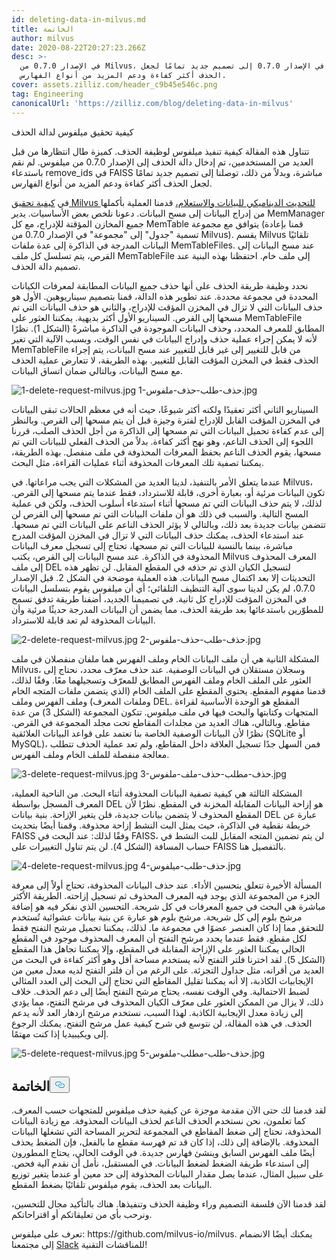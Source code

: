 ```yaml
---
id: deleting-data-in-milvus.md
title: الخاتمة
author: milvus
date: 2020-08-22T20:27:23.266Z
desc: >-
  في الإصدار 0.7.0 من Milvus، توصلنا في الإصدار 0.7.0 إلى تصميم جديد تمامًا لجعل
  الحذف أكثر كفاءة ودعم المزيد من أنواع الفهارس.
cover: assets.zilliz.com/header_c9b45e546c.png
tag: Engineering
canonicalUrl: 'https://zilliz.com/blog/deleting-data-in-milvus'
---
```

<custom-h1>كيفية تحقيق ميلفوس لدالة الحذف</custom-h1><p>تتناول هذه المقالة كيفية تنفيذ ميلفوس لوظيفة الحذف. كميزة طال انتظارها من قبل العديد من المستخدمين، تم إدخال دالة الحذف إلى الإصدار 0.7.0 من ميلفوس. لم نقم باستدعاء remove_ids في FAISS مباشرة، وبدلاً من ذلك، توصلنا إلى تصميم جديد تمامًا لجعل الحذف أكثر كفاءة ودعم المزيد من أنواع الفهارس.</p>
<p>في <a href="https://medium.com/unstructured-data-service/how-milvus-implements-dynamic-data-update-and-query-d15e04a85e7d?source=friends_link&amp;sk=cc38bee61bc194f30324ed17e86886f3">كيفية تحقيق Milvus للتحديث الديناميكي للبيانات والاستعلام،</a> قدمنا العملية بأكملها من إدراج البيانات إلى مسح البيانات. دعونا نلخص بعض الأساسيات. يدير MemManager جميع المخازن المؤقتة للإدراج، مع كل MemTable يتوافق مع مجموعة (قمنا بإعادة تسمية "جدول" إلى "مجموعة" في الإصدار 0.7.0 من Milvus). يقسم Milvus تلقائيًا البيانات المدرجة في الذاكرة إلى عدة ملفات MemTableFiles. عند مسح البيانات إلى القرص، يتم تسلسل كل ملف MemTableFile إلى ملف خام. احتفظنا بهذه البنية عند تصميم دالة الحذف.</p>
<p>نحدد وظيفة طريقة الحذف على أنها حذف جميع البيانات المطابقة لمعرفات الكيانات المحددة في مجموعة محددة. عند تطوير هذه الدالة، قمنا بتصميم سيناريوهين. الأول هو حذف البيانات التي لا تزال في المخزن المؤقت للإدراج، والثاني هو حذف البيانات التي تم مسحها إلى القرص. السيناريو الأول أكثر بديهية. يمكننا العثور على MemTableFile المطابق للمعرف المحدد، وحذف البيانات الموجودة في الذاكرة مباشرةً (الشكل 1). نظرًا لأنه لا يمكن إجراء عملية حذف وإدراج البيانات في نفس الوقت، وبسبب الآلية التي تغير MemTableFile من قابل للتغيير إلى غير قابل للتغيير عند مسح البيانات، يتم إجراء الحذف فقط في المخزن المؤقت القابل للتغيير. بهذه الطريقة، لا تتعارض عملية الحذف مع مسح البيانات، وبالتالي ضمان اتساق البيانات.</p>
<p>
  
   <span class="img-wrapper"> <img translate="no" src="https://assets.zilliz.com/1_delete_request_milvus_fa1e7941da.jpg" alt="1-delete-request-milvus.jpg" class="doc-image" id="1-delete-request-milvus.jpg" />
   </span> <span class="img-wrapper"> <span>1-حذف-طلب-حذف-ملفوس.jpg</span> </span></p>
<p>السيناريو الثاني أكثر تعقيدًا ولكنه أكثر شيوعًا، حيث أنه في معظم الحالات تبقى البيانات في المخزن المؤقت القابل للإدراج لفترة وجيزة قبل أن يتم مسحها إلى القرص. وبالنظر إلى عدم كفاءة تحميل البيانات التي تم مسحها إلى الذاكرة من أجل الحذف الصلب، قررنا اللجوء إلى الحذف الناعم، وهو نهج أكثر كفاءة. بدلاً من الحذف الفعلي للبيانات التي تم مسحها، يقوم الحذف الناعم بحفظ المعرفات المحذوفة في ملف منفصل. بهذه الطريقة، يمكننا تصفية تلك المعرفات المحذوفة أثناء عمليات القراءة، مثل البحث.</p>
<p>عندما يتعلق الأمر بالتنفيذ، لدينا العديد من المشكلات التي يجب مراعاتها. في Milvus، تكون البيانات مرئية أو، بعبارة أخرى، قابلة للاسترداد، فقط عندما يتم مسحها إلى القرص. لذلك، لا يتم حذف البيانات التي تم مسحها أثناء استدعاء أسلوب الحذف، ولكن في عملية المسح التالية. والسبب في ذلك هو أن ملفات البيانات التي تم مسحها إلى القرص لن تتضمن بيانات جديدة بعد ذلك، وبالتالي لا يؤثر الحذف الناعم على البيانات التي تم مسحها. عند استدعاء الحذف، يمكنك حذف البيانات التي لا تزال في المخزن المؤقت المدرج مباشرة، بينما بالنسبة للبيانات التي تم مسحها، تحتاج إلى تسجيل معرف البيانات المحذوفة في الذاكرة. عند مسح البيانات إلى القرص، يكتب Milvus المعرف المحذوف إلى ملف DEL لتسجيل الكيان الذي تم حذفه في المقطع المقابل. لن تظهر هذه التحديثات إلا بعد اكتمال مسح البيانات. هذه العملية موضحة في الشكل 2. قبل الإصدار 0.7.0، لم يكن لدينا سوى آلية التنظيف التلقائي؛ أي أن ميلفوس يقوم بتسلسل البيانات في المخزن المؤقت للإدراج كل ثانية. في تصميمنا الجديد، أضفنا طريقة تدفق تسمح للمطوّرين باستدعائها بعد طريقة الحذف، مما يضمن أن البيانات المدرجة حديثًا مرئية وأن البيانات المحذوفة لم تعد قابلة للاسترداد.</p>
<p>
  
   <span class="img-wrapper"> <img translate="no" src="https://assets.zilliz.com/2_delete_request_milvus_c7fc97ef07.jpg" alt="2-delete-request-milvus.jpg" class="doc-image" id="2-delete-request-milvus.jpg" />
   </span> <span class="img-wrapper"> <span>2-حذف-طلب-حذف-ملفوس.jpg</span> </span></p>
<p>المشكلة الثانية هي أن ملف البيانات الخام وملف الفهرس هما ملفان منفصلان في ملف Milvus، وسجلان مستقلان في البيانات الوصفية. عند حذف معرّف محدد، نحتاج إلى العثور على الملف الخام وملف الفهرس المطابق للمعرّف وتسجيلهما معًا. وفقًا لذلك، قدمنا مفهوم المقطع. يحتوي المقطع على الملف الخام (الذي يتضمن ملفات المتجه الخام وملفات المعرف) وملف الفهرس وملف DEL. المقطع هو الوحدة الأساسية لقراءة المتجهات وكتابتها والبحث فيها في ملف ميلفوس. تتكون المجموعة (الشكل 3) من عدة مقاطع. وبالتالي، هناك العديد من مجلدات المقاطع تحت مجلد المجموعة في القرص. نظرًا لأن البيانات الوصفية الخاصة بنا تعتمد على قواعد البيانات العلائقية (SQLite أو MySQL)، فمن السهل جدًا تسجيل العلاقة داخل المقاطع، ولم تعد عملية الحذف تتطلب معالجة منفصلة للملف الخام وملف الفهرس.</p>
<p>
  
   <span class="img-wrapper"> <img translate="no" src="https://assets.zilliz.com/3_delete_request_milvus_ee40340279.jpg" alt="3-delete-request-milvus.jpg" class="doc-image" id="3-delete-request-milvus.jpg" />
   </span> <span class="img-wrapper"> <span>3-حذف-مطلب-حذف-ملف-ملفوس.jpg</span> </span></p>
<p>المشكلة الثالثة هي كيفية تصفية البيانات المحذوفة أثناء البحث. من الناحية العملية، المعرف المسجل بواسطة DEL هو إزاحة البيانات المقابلة المخزنة في المقطع. نظرًا لأن المقطع المحذوف لا يتضمن بيانات جديدة، فلن يتغير الإزاحة. بنية بيانات DEL عبارة عن خريطة نقطية في الذاكرة، حيث يمثل البت النشط إزاحة محذوفة. وقمنا أيضًا بتحديث FAISS وفقًا لذلك: عند البحث في FAISS، لن يتم تضمين المتجه المقابل للبت النشط في حساب المسافة (الشكل 4). لن يتم تناول التغييرات على FAISS بالتفصيل هنا.</p>
<p>
  
   <span class="img-wrapper"> <img translate="no" src="https://assets.zilliz.com/4_delete_request_milvus_f5a29e25df.jpg" alt="4-delete-request-milvus.jpg" class="doc-image" id="4-delete-request-milvus.jpg" />
   </span> <span class="img-wrapper"> <span>4-حذف-طلب-ميلفوس.jpg</span> </span></p>
<p>المسألة الأخيرة تتعلق بتحسين الأداء. عند حذف البيانات المحذوفة، تحتاج أولاً إلى معرفة الجزء من المجموعة الذي يوجد فيه المعرف المحذوف ثم تسجيل إزاحته. الطريقة الأكثر مباشرة هي البحث في جميع المعرفات في كل شريحة. التحسين الذي نفكر فيه هو إضافة مرشح بلوم إلى كل شريحة. مرشح بلوم هو عبارة عن بنية بيانات عشوائية تُستخدم للتحقق مما إذا كان العنصر عضوًا في مجموعة ما. لذلك، يمكننا تحميل مرشح التفتح فقط لكل مقطع. فقط عندما يحدد مرشح التفتح أن المعرف المحذوف موجود في المقطع الحالي يمكننا العثور على الإزاحة المقابلة في المقطع، وإلا يمكننا تجاهل هذا المقطع (الشكل 5). لقد اخترنا فلتر التفتح لأنه يستخدم مساحة أقل وهو أكثر كفاءة في البحث من العديد من أقرانه، مثل جداول التجزئة. على الرغم من أن فلتر التفتح لديه معدل معين من الإيجابيات الكاذبة، إلا أنه يمكننا تقليل المقاطع التي تحتاج إلى البحث إلى العدد المثالي لضبط الاحتمالية. وفي الوقت نفسه، يحتاج مرشح التفتح أيضًا إلى دعم الحذف. خلاف ذلك، لا يزال من الممكن العثور على معرّف الكيان المحذوف في مرشح التفتح، مما يؤدي إلى زيادة معدل الإيجابية الكاذبة. لهذا السبب، نستخدم مرشح ازدهار العد لأنه يدعم الحذف. في هذه المقالة، لن نتوسع في شرح كيفية عمل مرشح التفتح. يمكنك الرجوع إلى ويكيبيديا إذا كنت مهتمًا.</p>
<p>
  
   <span class="img-wrapper"> <img translate="no" src="https://assets.zilliz.com/5_delete_request_milvus_bd26633b55.jpg" alt="5-delete-request-milvus.jpg" class="doc-image" id="5-delete-request-milvus.jpg" />
   </span> <span class="img-wrapper"> <span>5-حذف-طلب-مطلب-ملفوس.jpg</span> </span></p>
<h2 id="Wrapping-up" class="common-anchor-header">الخاتمة<button data-href="#Wrapping-up" class="anchor-icon" translate="no">
      <svg translate="no"
        aria-hidden="true"
        focusable="false"
        height="20"
        version="1.1"
        viewBox="0 0 16 16"
        width="16"
      >
        <path
          fill="#0092E4"
          fill-rule="evenodd"
          d="M4 9h1v1H4c-1.5 0-3-1.69-3-3.5S2.55 3 4 3h4c1.45 0 3 1.69 3 3.5 0 1.41-.91 2.72-2 3.25V8.59c.58-.45 1-1.27 1-2.09C10 5.22 8.98 4 8 4H4c-.98 0-2 1.22-2 2.5S3 9 4 9zm9-3h-1v1h1c1 0 2 1.22 2 2.5S13.98 12 13 12H9c-.98 0-2-1.22-2-2.5 0-.83.42-1.64 1-2.09V6.25c-1.09.53-2 1.84-2 3.25C6 11.31 7.55 13 9 13h4c1.45 0 3-1.69 3-3.5S14.5 6 13 6z"
        ></path>
      </svg>
    </button></h2><p>لقد قدمنا لك حتى الآن مقدمة موجزة عن كيفية حذف ميلفوس للمتجهات حسب المعرف. كما تعلمون، نحن نستخدم الحذف الناعم لحذف البيانات المحذوفة. مع زيادة البيانات المحذوفة، نحتاج إلى ضغط المقاطع في المجموعة لتحرير المساحة التي تشغلها البيانات المحذوفة. بالإضافة إلى ذلك، إذا كان قد تم فهرسة مقطع ما بالفعل، فإن الضغط يحذف أيضًا ملف الفهرس السابق وينشئ فهارس جديدة. في الوقت الحالي، يحتاج المطورون إلى استدعاء طريقة الضغط لضغط البيانات. في المستقبل، نأمل أن نقدم آلية فحص. على سبيل المثال، عندما يصل مقدار البيانات المحذوفة إلى حد معين أو عندما يتغير توزيع البيانات بعد الحذف، يقوم ميلفوس تلقائيًا بضغط المقطع.</p>
<p>لقد قدمنا الآن فلسفة التصميم وراء وظيفة الحذف وتنفيذها. هناك بالتأكيد مجال للتحسين، ونرحب بأي من تعليقاتكم أو اقتراحاتكم.</p>
<p>تعرف على ميلفوس: https://github.com/milvus-io/milvus. يمكنك أيضًا الانضمام إلى مجتمعنا <a href="https://milvusio.slack.com/join/shared_invite/zt-e0u4qu3k-bI2GDNys3ZqX1YCJ9OM~GQ#/">Slack</a> للمناقشات التقنية!</p>
